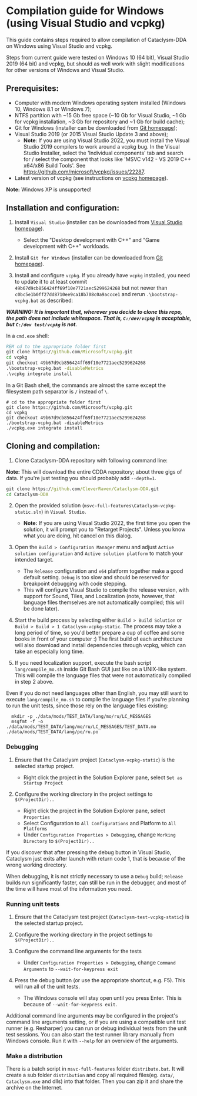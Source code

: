 # Compilation guide for Windows (using Visual Studio and vcpkg)

This guide contains steps required to allow compilation of Cataclysm-DDA on Windows using Visual Studio and vcpkg.

Steps from current guide were tested on Windows 10 (64 bit), Visual Studio 2019 (64 bit) and vcpkg, but should as well work with slight modifications for other versions of Windows and Visual Studio.

## Prerequisites:

* Computer with modern Windows operating system installed (Windows 10, Windows 8.1 or Windows 7);
* NTFS partition with ~15 Gb free space (~10 Gb for Visual Studio, ~1 Gb for vcpkg installation, ~3 Gb for repository and ~1 Gb for build cache);
* Git for Windows (installer can be downloaded from [Git homepage](https://git-scm.com/));
* Visual Studio 2019 (or 2015 Visual Studio Update 3 and above);
  * **Note**: If you are using Visual Studio 2022, you must install the Visual Studio 2019 compilers to work around a vcpkg bug. In the Visual Studio Installer, select the 'Individual components' tab and search for / select the component that looks like 'MSVC v142 - VS 2019 C++ x64/x86 Build Tools'. See https://github.com/microsoft/vcpkg/issues/22287.
* Latest version of vcpkg (see instructions on [vcpkg homepage](https://github.com/Microsoft/vcpkg)).

**Note:** Windows XP is unsupported!

## Installation and configuration:

1. Install `Visual Studio` (installer can be downloaded from [Visual Studio homepage](https://visualstudio.microsoft.com/)).

    - Select the "Desktop development with C++" and "Game development with C++" workloads.

2. Install `Git for Windows` (installer can be downloaded from [Git homepage](https://git-scm.com/)).

3. Install and configure `vcpkg`. If you already have `vcpkg` installed, you need to update it to at least commit `49b67d9cb856424ff69f10e7721aec5299624268` but not newer than `c0bc5e1b0ff27dd8710ee9ca18b708c0a9accce1` and rerun `.\bootstrap-vcpkg.bat` as described:

***WARNING: It is important that, wherever you decide to clone this repo, the path does not include whitespace. That is, `C:/dev/vcpkg` is acceptable, but `C:/dev test/vcpkg` is not.***

In a `cmd.exe` shell:
```cmd
REM cd to the appropriate folder first
git clone https://github.com/Microsoft/vcpkg.git
cd vcpkg
git checkout 49b67d9cb856424ff69f10e7721aec5299624268
.\bootstrap-vcpkg.bat -disableMetrics
.\vcpkg integrate install
```
In a Git Bash shell, the commands are almost the same except the filesystem path separator is `/` instead of `\`.
```
# cd to the appropriate folder first
git clone https://github.com/Microsoft/vcpkg.git
cd vcpkg
git checkout 49b67d9cb856424ff69f10e7721aec5299624268
./bootstrap-vcpkg.bat -disableMetrics
./vcpkg.exe integrate install
```

## Cloning and compilation:

1. Clone Cataclysm-DDA repository with following command line:

**Note:** This will download the entire CDDA repository; about three gigs of data. If you're just testing you should probably add `--depth=1`.

```cmd
git clone https://github.com/CleverRaven/Cataclysm-DDA.git
cd Cataclysm-DDA
```

2. Open the provided solution (`msvc-full-features\Cataclysm-vcpkg-static.sln`) in `Visual Studio`.

    - **Note:** If you are using Visual Studio 2022, the first time you open the solution, it will prompt you to "Retarget Projects". Unless you know what you are doing, hit cancel on this dialog.

3. Open the `Build > Configuration Manager` menu and adjust `Active solution configuration` and `Active solution platform` to match your intended target.

    - The `Release` configuration and `x64` platform together make a good default setting. `Debug` is too slow and should be reserved for breakpoint debugging with code stepping.
    - This will configure Visual Studio to compile the release version, with support for Sound, Tiles, and Localization (note, however, that language files themselves are not automatically compiled; this will be done later).

4. Start the build process by selecting either `Build > Build Solution` or `Build > Build > 1 Cataclysm-vcpkg-static`. The process may take a long period of time, so you'd better prepare a cup of coffee and some books in front of your computer :) The first build of each architecture will also download and install dependencies through vcpkg, which can take an especially long time.

5. If you need localization support, execute the bash script `lang/compile_mo.sh` inside Git Bash GUI just like on a UNIX-like system. This will compile the language files that were not automatically compiled in step 2 above.

Even if you do not need languages other than English, you may still want to execute `lang/compile_mo.sh` to compile the language files if you're planning to run the unit tests, since those rely on the language files existing:
```
  mkdir -p ./data/mods/TEST_DATA/lang/mo/ru/LC_MESSAGES
  msgfmt -f -o ./data/mods/TEST_DATA/lang/mo/ru/LC_MESSAGES/TEST_DATA.mo ./data/mods/TEST_DATA/lang/po/ru.po
```

### Debugging

1. Ensure that the Cataclysm project (`Cataclysm-vcpkg-static`) is the selected startup project.

    - Right click the project in the Solution Explorer pane, select `Set as Startup Project`

2. Configure the working directory in the project settings to `$(ProjectDir)..`

    - Right click the project in the Solution Explorer pane, select `Properties`
    - Select Configuration to `All Configurations` and Platform to `All Platforms`
    - Under `Configuration Properties > Debugging`, change `Working Directory` to `$(ProjectDir)..`

If you discover that after pressing the debug button in Visual Studio, Cataclysm just exits after launch with return code 1, that is because of the wrong working directory.

When debugging, it is not strictly necessary to use a `Debug` build; `Release` builds run significantly faster, can still be run in the debugger, and most of the time will have most of the information you need.

### Running unit tests

1. Ensure that the Cataclysm test project (`Cataclysm-test-vcpkg-static`) is the selected startup project.

2. Configure the working directory in the project settings to `$(ProjectDir)..`

3. Configure the command line arguments for the tests

    - Under `Configuration Properties > Debugging`, change `Command Arguments` to `--wait-for-keypress exit`

4. Press the debug button (or use the appropriate shortcut, e.g. F5). This will run all of the unit tests.

    - The Windows console will stay open until you press Enter. This is because of `--wait-for-keypress exit`.

Additional command line arguments may be configured in the project's command line arguments setting, or if you are using a compatible unit test runner (e.g. Resharper) you can run or debug individual tests from the unit test sessions.
You can also start the test runner library manually from Windows console. Run it with `--help` for an overview of the arguments.

### Make a distribution

There is a batch script in `msvc-full-features` folder `distribute.bat`. It will create a sub folder `distribution` and copy all required files(eg. `data/`, `Cataclysm.exe` and dlls) into that folder. Then you can zip it and share the archive on the Internet.
